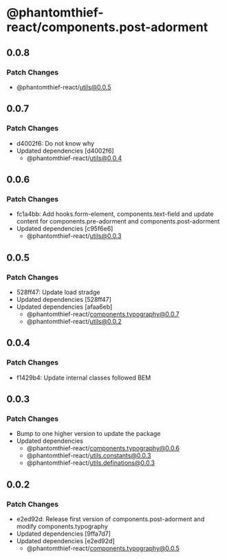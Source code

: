 # @phantomthief-react/components.post-adorment

## 0.0.8

### Patch Changes

- @phantomthief-react/utils@0.0.5

## 0.0.7

### Patch Changes

- d4002f6: Do not know why
- Updated dependencies [d4002f6]
  - @phantomthief-react/utils@0.0.4

## 0.0.6

### Patch Changes

- fc1a4bb: Add hooks.form-element, components.text-field and update content for components.pre-adorment and components.post-adorment
- Updated dependencies [c95f6e6]
  - @phantomthief-react/utils@0.0.3

## 0.0.5

### Patch Changes

- 528ff47: Update load stradge
- Updated dependencies [528ff47]
- Updated dependencies [afaa6eb]
  - @phantomthief-react/components.typography@0.0.7
  - @phantomthief-react/utils@0.0.2

## 0.0.4

### Patch Changes

- f1429b4: Update internal classes followed BEM

## 0.0.3

### Patch Changes

- Bump to one higher version to update the package
- Updated dependencies
  - @phantomthief-react/components.typography@0.0.6
  - @phantomthief-react/utils.constants@0.0.3
  - @phantomthief-react/utils.definations@0.0.3

## 0.0.2

### Patch Changes

- e2ed92d: Release first version of components.post-adorment and modify components.typography
- Updated dependencies [9ffa7d7]
- Updated dependencies [e2ed92d]
  - @phantomthief-react/components.typography@0.0.5
